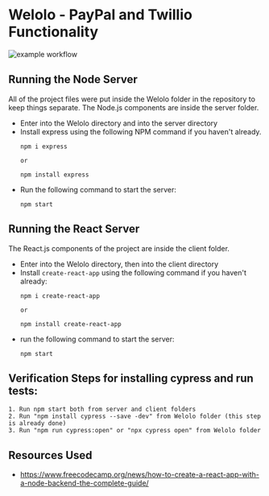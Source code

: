 # Welolo - PayPal and Twillio Functionality
![example workflow](https://github.com/cs481-ekh/f21-welolo/actions/workflows/welolo-github-actions.yml/badge.svg)

## Running the Node Server
All of the project files were put inside the Welolo folder in the repository to keep things separate. The Node.js components are inside the server folder.

- Enter into the Welolo directory and into the server directory
- Install express using the following NPM command if you haven't already.
    ```
    npm i express 

    or 

    npm install express
    ```
- Run the following command to start the server:
    ```
    npm start
    ```

## Running the React Server
The React.js components of the project are inside the client folder.

- Enter into the Welolo directory, then into the client directory
- Install `create-react-app` using the following command if you haven't already:
    ```
    npm i create-react-app

    or

    npm install create-react-app
    ```
- run the following command to start the server:
    ```
    npm start
    ```

## Verification Steps for installing cypress and run tests:

    1. Run npm start both from server and client folders
    2. Run "npm install cypress --save -dev" from Welolo folder (this step is already done)
    3. Run "npm run cypress:open" or "npx cypress open" from Welolo folder


##  Resources Used
- https://www.freecodecamp.org/news/how-to-create-a-react-app-with-a-node-backend-the-complete-guide/